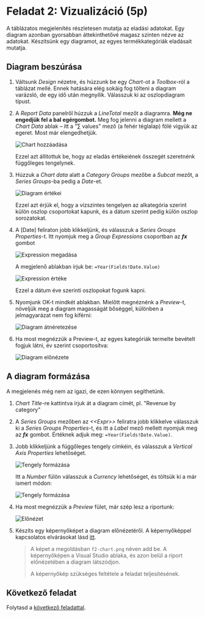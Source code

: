 # Feladat 2: Vizualizáció (5p)

A táblázatos megjelenítés részletesen mutatja az eladási adatokat. Egy diagram azonban gyorsabban áttekinthetővé magasz szinten nézve az adatokat. Készítsünk egy diagramot, az egyes termékkategóriák eladásait mutatja.

## Diagram beszúrása

1. Váltsunk _Design_ nézetre, és húzzunk be egy _Chart_-ot a _Toolbox_-ról a táblázat mellé. Ennek hatására elég sokáig fog tölteni a diagram varázsló, de egy idő után megnyílik. Válasszuk ki az oszlopdiagram típust.

1. A _Report Data_ panelről húzzuk a _LineTotal_ mezőt a diagramra. **Még ne engedjük fel a bal egérgombot.** Meg fog jelenni a diagram mellett a _Chart Data_ ablak – itt a "∑ values" mező (a fehér téglalap) fölé vigyük az egeret. Most már elengedhetjük.

   ![Chart hozzáadása](../images/rs-chart-data.png)

   Ezzel azt állítottuk be, hogy az eladás értékeiének összegét szeretnénk függőleges tengelynek.

1. Húzzuk a _Chart data_ alatt a _Category Groups_ mezőbe a _Subcat_ mezőt, a _Series Groups_-ba pedig a _Date_-et.

   ![Diagram értékei](../images/rs-chart-values.png)

   Ezzel azt érjük el, hogy a vízszintes tengelyen az alkategória szerint külön oszlop csoportokat kapunk, és a dátum szerint pedig külön oszlop sorozatokat.

1. A \[Date\] feliraton jobb klikkeljünk, és válasszuk a _Series Groups Properties_-t. Itt nyomjuk meg a _Group Expressions_ csoportban az **_fx_** gombot

   ![Expression megadása](../images/rs-chart-group-expression.png)

   A megjelenő ablakban írjuk be: `=Year(Fields!Date.Value)`

   ![Expression értéke](../images/rs-chart-group-expression2.png)

   Ezzel a dátum éve szerinti oszlopokat fogunk kapni.

1. Nyomjunk OK-t mindkét ablakban. Mielőtt megnéznénk a _Preview_-t, növeljük meg a diagram magasságát bőséggel, különben a jelmagyarázat nem fog kiférni:

   ![Diagram átnéretezése](../images/rs-chart-resize.png)

1. Ha most megnézzük a Preview-t, az egyes kategóriák termelte bevételt fogjuk látni, év szerint csoportosítva:

   ![Diagram előnézete](../images/rs-chart-preview-1.png)

## A diagram formázása

A megjelenés még nem az igazi, de ezen könnyen segíthetünk.

1. _Chart Title_-re kattintva írjuk át a diagram címét, pl. "Revenue by category"

1. A _Series Groups_ mezőben az _<\<Expr\>>_ feliratra jobb klikkelve válasszuk ki a _Series Groups Properties_-t, és itt a _Label_ mező mellett nyomjuk meg az **_fx_** gombot. Értéknek adjuk meg: `=Year(Fields!Date.Value)`.

1. Jobb klikkeljünk a függőleges tengely címkéin, és válasszuk a _Vertical Axis Properties_ lehetőséget.

   ![Tengely formázása](../images/rs-y-axis-properties.png)

   Itt a _Number_ fülön válasszuk a _Currency_ lehetőséget, és töltsük ki a már ismert módon:

   ![Tengely formázása](../images/rs-y-axis-properties-currency.png)

1. Ha most megnézzük a _Preview_ fület, már szép lesz a riportunk:

   ![Előnézet](../images/rs-chart-preview-1.png)

1. Készíts egy képernyőképet a diagram előnézetéről. A képernyőképpel kapcsolatos elvárásokat lásd [itt](../README.md#képernyőképek).

   > A képet a megoldásban `f2-chart.png` néven add be. A képernyőképen a Visual Studio ablaka, és azon belül a riport előnézetében a diagram látszódjon.
   >
   > A képernyőkép szükséges feltétele a feladat teljesítésének.

## Következő feladat

Folytasd a [következő feladattal](Feladat-3.md).
